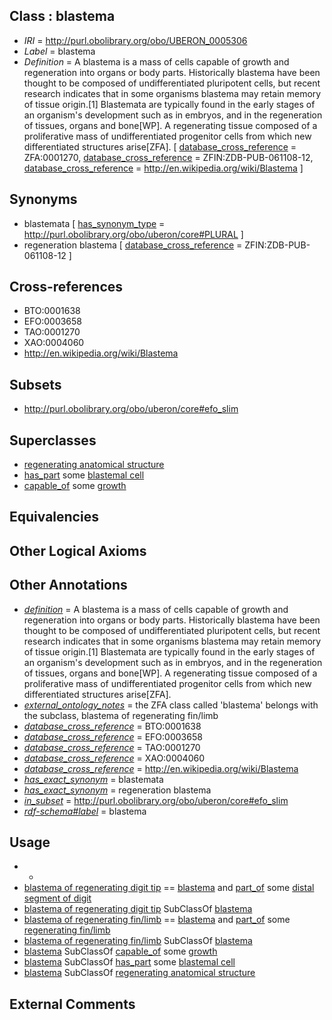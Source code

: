 
## Class : blastema

 * *IRI* = http://purl.obolibrary.org/obo/UBERON_0005306
 * *Label* = blastema
 * *Definition* = A blastema is a mass of cells capable of growth and regeneration into organs or body parts. Historically blastema have been thought to be composed of undifferentiated pluripotent cells, but recent research indicates that in some organisms blastema may retain memory of tissue origin.[1] Blastemata are typically found in the early stages of an organism's development such as in embryos, and in the regeneration of tissues, organs and bone[WP]. A regenerating tissue composed of a proliferative mass of undifferentiated progenitor cells from which new differentiated structures arise[ZFA]. [ [database_cross_reference](../../ef/oboInOwl#hasDbXref.md) = ZFA:0001270, [database_cross_reference](../../ef/oboInOwl#hasDbXref.md) = ZFIN:ZDB-PUB-061108-12, [database_cross_reference](../../ef/oboInOwl#hasDbXref.md) = http://en.wikipedia.org/wiki/Blastema ]

## Synonyms

 * blastemata [ [has_synonym_type](../../pe/oboInOwl#hasSynonymType.md) = http://purl.obolibrary.org/obo/uberon/core#PLURAL ]
 * regeneration blastema [ [database_cross_reference](../../ef/oboInOwl#hasDbXref.md) = ZFIN:ZDB-PUB-061108-12 ]

## Cross-references

 * BTO:0001638
 * EFO:0003658
 * TAO:0001270
 * XAO:0004060
 * http://en.wikipedia.org/wiki/Blastema

## Subsets

 * http://purl.obolibrary.org/obo/uberon/core#efo_slim

## Superclasses

 * [regenerating anatomical structure](../../UBERON/67/UBERON_0007567.md)
 * [has_part](../../BFO/51/BFO_0000051.md) some [blastemal cell](../../CL/54/CL_0000354.md)
 * [capable_of](../../RO/15/RO_0002215.md) some [growth](../../GO/07/GO_0040007.md)

## Equivalencies


## Other Logical Axioms


## Other Annotations

 * *[definition](../../IAO/15/IAO_0000115.md)* = A blastema is a mass of cells capable of growth and regeneration into organs or body parts. Historically blastema have been thought to be composed of undifferentiated pluripotent cells, but recent research indicates that in some organisms blastema may retain memory of tissue origin.[1] Blastemata are typically found in the early stages of an organism's development such as in embryos, and in the regeneration of tissues, organs and bone[WP]. A regenerating tissue composed of a proliferative mass of undifferentiated progenitor cells from which new differentiated structures arise[ZFA].
 * *[external_ontology_notes](../../UBPROP/12/UBPROP_0000012.md)* = the ZFA class called 'blastema' belongs with the subclass, blastema of regenerating fin/limb
 * *[database_cross_reference](../../ef/oboInOwl#hasDbXref.md)* = BTO:0001638
 * *[database_cross_reference](../../ef/oboInOwl#hasDbXref.md)* = EFO:0003658
 * *[database_cross_reference](../../ef/oboInOwl#hasDbXref.md)* = TAO:0001270
 * *[database_cross_reference](../../ef/oboInOwl#hasDbXref.md)* = XAO:0004060
 * *[database_cross_reference](../../ef/oboInOwl#hasDbXref.md)* = http://en.wikipedia.org/wiki/Blastema
 * *[has_exact_synonym](../../ym/oboInOwl#hasExactSynonym.md)* = blastemata
 * *[has_exact_synonym](../../ym/oboInOwl#hasExactSynonym.md)* = regeneration blastema
 * *[in_subset](../../et/oboInOwl#inSubset.md)* = http://purl.obolibrary.org/obo/uberon/core#efo_slim
 * *[rdf-schema#label](../../el/rdf-schema#label.md)* = blastema

## Usage

 * -
 * [blastema of regenerating digit tip](../../UBERON/39/UBERON_0012439.md) == [blastema](../../UBERON/06/UBERON_0005306.md) and [part_of](../../BFO/50/BFO_0000050.md) some [distal segment of digit](../../UBERON/51/UBERON_0009551.md)
 * [blastema of regenerating digit tip](../../UBERON/39/UBERON_0012439.md) SubClassOf [blastema](../../UBERON/06/UBERON_0005306.md)
 * [blastema of regenerating fin/limb](../../UBERON/38/UBERON_0012438.md) == [blastema](../../UBERON/06/UBERON_0005306.md) and [part_of](../../BFO/50/BFO_0000050.md) some [regenerating fin/limb](../../UBERON/69/UBERON_2001269.md)
 * [blastema of regenerating fin/limb](../../UBERON/38/UBERON_0012438.md) SubClassOf [blastema](../../UBERON/06/UBERON_0005306.md)
 * [blastema](../../UBERON/06/UBERON_0005306.md) SubClassOf [capable_of](../../RO/15/RO_0002215.md) some [growth](../../GO/07/GO_0040007.md)
 * [blastema](../../UBERON/06/UBERON_0005306.md) SubClassOf [has_part](../../BFO/51/BFO_0000051.md) some [blastemal cell](../../CL/54/CL_0000354.md)
 * [blastema](../../UBERON/06/UBERON_0005306.md) SubClassOf [regenerating anatomical structure](../../UBERON/67/UBERON_0007567.md)

## External Comments

